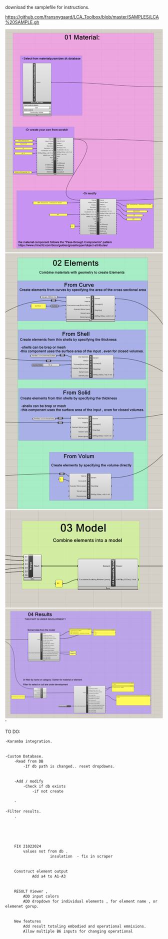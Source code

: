 ﻿download the samplefile for instructions. 

https://github.com/fransnygaard/LCA_Toolbox/blob/master/SAMPLES/LCA%20SAMPLE.gh



![alt text](https://github.com/fransnygaard/LCA_Toolbox/blob/master/SAMPLES/01_Materials.png?raw=true)
![alt text](https://github.com/fransnygaard/LCA_Toolbox/blob/master/SAMPLES/02_Elements.png?raw=true)
![alt text](https://github.com/fransnygaard/LCA_Toolbox/blob/master/SAMPLES/03_Model.png?raw=true)
![alt text](https://github.com/fransnygaard/LCA_Toolbox/blob/master/SAMPLES/04_Results.png?raw=true)'

TO DO:

	-Karamba integration.
	

	-Custom Database.
		-Read from DB
			-If db path is changed.. reset dropdowns.


		-Add / modify
			-Check if db exists
				-if not create

		-

	-Filter results. 
		.





		FIX 21022024
			values not from db . 
						insulation  - fix in scraper


		Construct element output
				Add a4 to A1-A3

		
		RESULT Viewer ,
			ADD input colors
			ADD dropdown for individual elements , for element name , or elemenet gorup. 


		New features
			Add result totaling embodied and operational emmisions.
			Allow multiple B6 inputs for changing operational 

